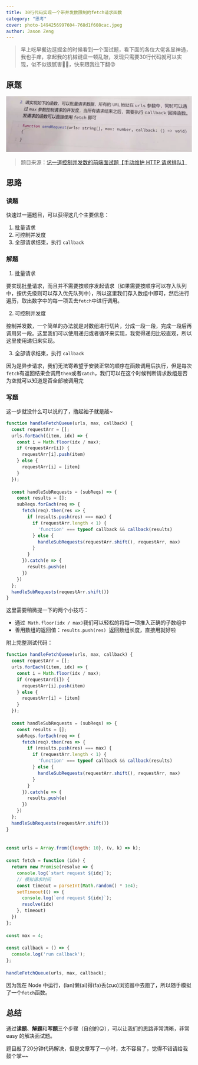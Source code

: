 ```yaml
---
title: 30行代码实现一个带并发数限制的fetch请求函数
category: "思考"
cover: photo-1494256997604-768d1f608cac.jpeg
author: Jason Zeng
---
```


> 早上吃早餐边逛掘金的时候看到一个面试题，看下面的各位大佬各显神通，我也手痒，拿起我的机械键盘一顿乱敲，发现只需要30行代码就可以实现，似不似很腻害👻👻，快来跟我往下翻😛


## 原题

![](images/20190314094258595_1357644231.png)

> 题目来源：[记一道控制并发数的前端面试题【手动维护 HTTP 请求排队】](https://juejin.im/post/5c88aaa05188257e1f2925a8?utm_source=gold_browser_extension)


## 思路

### 读题

快速过一遍题目，可以获得这几个主要信息：

1. 批量请求
2. 可控制并发度
3. 全部请求结束，执行 `callback`

### 解题

1. 批量请求

要实现批量请求，而且并不需要按顺序发起请求（如果需要按顺序可以存入队列中，按优先级则可以存入优先队列中），所以这里我们存入数组中即可，然后进行遍历，取出数字中的每一项丢去`fetch`中进行调用。

2. 可控制并发度

控制并发数，一个简单的办法就是对数组进行切片，分成一段一段，完成一段后再调用另一段。这里我们可以使用递归或者循环来实现，我觉得递归比较直观，所以这里使用递归来实现。

3. 全部请求结束，执行 `callback`

因为是异步请求，我们无法寄希望于安装正常的顺序在函数调用后执行，但是每次`fetch`有返回结果会调用`then`或者`catch`，我们可以在这个时候判断请求数组是否为空就可以知道是否全部被调用完


### 写题

这一步就没什么可以说的了，撸起袖子就是敲~

```JavaScript
function handleFetchQueue(urls, max, callback) {
  const requestArr = [];
  urls.forEach((item, idx) => {
    const i = Math.floor(idx / max);
    if (requestArr[i]) {
      requestArr[i].push(item)
    } else {
      requestArr[i] = [item]
    }
  });

  const handleSubRequests = (subReqs) => {
    const results = [];
    subReqs.forEach(req => {
      fetch(req).then(res => {
        if (results.push(res) === max) {
          if (requestArr.length < 1) {
            'function' === typeof callback && callback(results)
          } else {
            handleSubRequests(requestArr.shift(), requestArr, max)
          }
        }
      }).catch(e => {
        results.push(e)
      })
    })
  };
  handleSubRequests(requestArr.shift())
}
```

这里需要稍微提一下的两个小技巧：

- 通过` Math.floor(idx / max)`我们可以轻松的将每一项推入正确的子数组中
- 善用数组的返回值：`results.push(res) `返回数组长度，直接用就好啦


附上完整测试代码：

```JavaScript
function handleFetchQueue(urls, max, callback) {
  const requestArr = [];
  urls.forEach((item, idx) => {
    const i = Math.floor(idx / max);
    if (requestArr[i]) {
      requestArr[i].push(item)
    } else {
      requestArr[i] = [item]
    }
  });

  const handleSubRequests = (subReqs) => {
    const results = [];
    subReqs.forEach(req => {
      fetch(req).then(res => {
        if (results.push(res) === max) {
          if (requestArr.length < 1) {
            'function' === typeof callback && callback(results)
          } else {
            handleSubRequests(requestArr.shift(), requestArr, max)
          }
        }
      }).catch(e => {
        results.push(e)
      })
    })
  };
  handleSubRequests(requestArr.shift())
}


const urls = Array.from({length: 10}, (v, k) => k);

const fetch = function (idx) {
  return new Promise(resolve => {
    console.log(`start request ${idx}`);
    // 模拟请求时间
    const timeout = parseInt(Math.random() * 1e4);
    setTimeout(() => {
      console.log(`end request ${idx}`);
      resolve(idx)
    }, timeout)
  })
};

const max = 4;

const callback = () => {
  console.log('run callback');
};

handleFetchQueue(urls, max, callback);
```

因为我在 Node 中运行，(lan)懒(ai)得(fa)丢(zuo)浏览器中去跑了，所以随手模拟了一个`fetch`函数。

## 总结

通过**读题**、**解题**和**写题**三个步骤（自创的😛），可以让我们的思路非常清晰，非常 easy 的解决面试题。

题目敲了20分钟代码解决，但是文章写了一小时，太不容易了，觉得不错请给我鼓个掌~~






